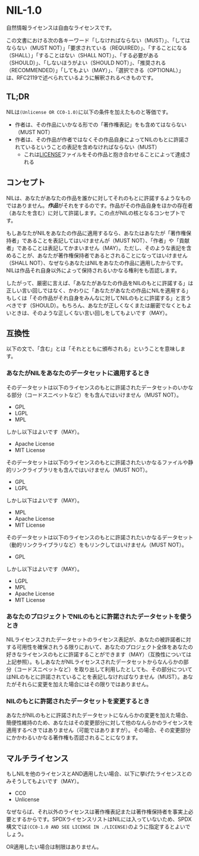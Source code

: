 # NIL-1.0

自然情報ライセンスは自由なライセンスです。

この文書における次の各キーワード「しなければならない（MUST）」、「してはならない（MUST NOT）」「要求されている（REQUIRED）」、「することになる（SHALL）」「することはない（SHALL NOT）」、「する必要がある（SHOULD）」、「しないほうがよい（SHOULD NOT）」、「推奨される（RECOMMENDED）」「してもよい（MAY）」、「選択できる（OPTIONAL）」は、RFC2119で述べられているように解釈されるべきものです。

## TL;DR

NILは`(Unlicense OR CC0-1.0)`に以下の条件を加えたものと等価です。

- 作者は、その作品にいかなる形での「著作権表記」をも含めてはならない（MUST NOT）
- 作者は、その作品が作者ではなくその作品自身によってNILのもとに許諾されているということの表記を含めなければならない（MUST）
  - これは[LICENSE](LICENSE)ファイルをその作品と抱き合わせることによって達成される

## コンセプト

NILは、あなたがあなたの作品を誰かに対してそれのもとに許諾するようなものではありません。***作品***がそれをするのです。作品がその作品自身をほかの存在者（あなたを含む）に対して許諾します。この点がNILの核となるコンセプトです。

もしあなたがNILをあなたの作品に適用するなら、あなたはあなたが「著作権保持者」であることを表記してはいけませんが（MUST NOT）、「作者」や「貢献者」であることは表記してかまいません（MAY）。ただし、そのような表記を含めることが、あなたが著作権保持者であるとされることになってはいけません（SHALL NOT）、なぜならあなたはNILをあなたの作品に適用したからです。NILは作品それ自身以外によって保持されるいかなる権利をも否認します。

したがって、厳密に言えば、「あなたがあなたの作品をNILのもとに許諾する」は正しい言い回しではなく、かわりに「あなたがあなたの作品にNILを適用する」もしくは「その作品がそれ自身をみんなに対してNILのもとに許諾する」と言うべきです（SHOULD）。もちろん、あなたが正しくなくまたは厳密でなくともよいときは、そのような正しくない言い回しをしてもよいです（MAY）。

## 互換性

以下の文で、「含む」とは「それとともに頒布される」ということを意味します。

### あなたがNILをあなたのデータセットに適用するとき

そのデータセットは以下のライセンスのもとに許諾されたデータセットのいかなる部分（コードスニペットなど）をも含んではいけません（MUST NOT）。

- GPL
- LGPL
- MPL

しかし以下はよいです（MAY）。

- Apache License
- MIT License

そのデータセットは以下のライセンスのもとに許諾されたいかなるファイルや静的リンクライブラリをも含んではいけません（MUST NOT）。

- GPL
- LGPL

しかし以下はよいです（MAY）。

- MPL
- Apache License
- MIT License

そのデータセットは以下のライセンスのもとに許諾されたいかなるデータセット（動的リンクライブラリなど）をもリンクしてはいけません（MUST NOT）。

- GPL

しかし以下はよいです（MAY）。

- LGPL
- MPL
- Apache License
- MIT License

### あなたのプロジェクトでNILのもとに許諾されたデータセットを使うとき

NILライセンスされたデータセットのライセンス表記が、あなたの被許諾者に対する可用性を確保されうる限りにおいて、あなたのプロジェクト全体をあなたの好きなライセンスのもとに許諾することができます（MAY）（互換性については上記参照）。もしあなたがNILライセンスされたデータセットからなんらかの部分（コードスニペットなど）を取り出して利用したとしても、その部分についてはNILのもとに許諾されていることを表記しなければなりません（MUST）。あなたがそれらに変更を加えた場合にはその限りではありません。

### NILのもとに許諾されたデータセットを変更するとき

あなたがNILのもとに許諾されたデータセットになんらかの変更を加えた場合、簡便性維持のため、あなたはその変更部分に対して他のなんらかのライセンスを適用するべきではありません（可能ではありますが）。その場合、その変更部分にかかわるいかなる著作権も否認されることになります。

## マルチライセンス

もしNILを他のライセンスとAND適用したい場合、以下に挙げたライセンスとのみそうしてもよいです（MAY）。

- CC0
- Unlicense

なぜならば、それ以外のライセンスは著作権表記または著作権保持者を事実上必要とするからです。SPDXライセンスリストはNILには入っていないため、SPDX構文では`(CC0-1.0 AND SEE LICENSE IN ./LICENSE)`のように指定するとよいでしょう。

OR適用したい場合は制限はありません。